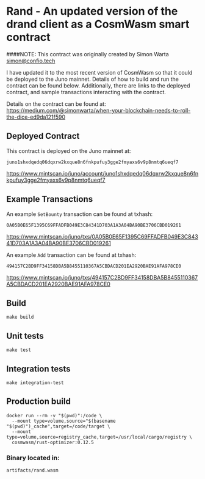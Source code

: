 # Rand - An updated version of the drand client as a CosmWasm smart contract  

####NOTE: This contract was originally created by Simon Warta <simon@confio.tech>

I have updated it to the most recent version of CosmWasm so that it could be deployed to the Juno mainnet. Details of how to build and run the contract can be found below. Additionally, there are links to the deployed contract, and sample transactions interacting with the contract. 

Details on the contract can be found at: https://medium.com/@simonwarta/when-your-blockchain-needs-to-roll-the-dice-ed9da121f590

## Deployed Contract
This contract is deployed on the Juno mainnet at:
```
juno1shxdqedq06dqxrw2kxque8n6fnkpufuy3gge2fmyaxs6v9p8nmtq6ueqf7
```
https://www.mintscan.io/juno/account/juno1shxdqedq06dqxrw2kxque8n6fnkpufuy3gge2fmyaxs6v9p8nmtq6ueqf7

## Example Transactions
An example `SetBounty` transaction can be found at txhash:
```
0A05B0E65F1395C69FFADFB049E3C84341D703A1A3A04BA90BE3706CBD019261
```
https://www.mintscan.io/juno/txs/0A05B0E65F1395C69FFADFB049E3C84341D703A1A3A04BA90BE3706CBD019261


An example `Add` transaction can be found at txhash:
```
494157C2BD9FF34158DBA5B8455110367A5CBDACD201EA2920BAE91AFA978CE0
```
https://www.mintscan.io/juno/txs/494157C2BD9FF34158DBA5B8455110367A5CBDACD201EA2920BAE91AFA978CE0

## Build
```
make build
```

## Unit tests
```
make test
```

## Integration tests
```
make integration-test
```

## Production build
```
docker run --rm -v "$(pwd)":/code \
  --mount type=volume,source="$(basename "$(pwd)")_cache",target=/code/target \
  --mount type=volume,source=registry_cache,target=/usr/local/cargo/registry \
  cosmwasm/rust-optimizer:0.12.5
```
### Binary located in:
```
artifacts/rand.wasm
```
